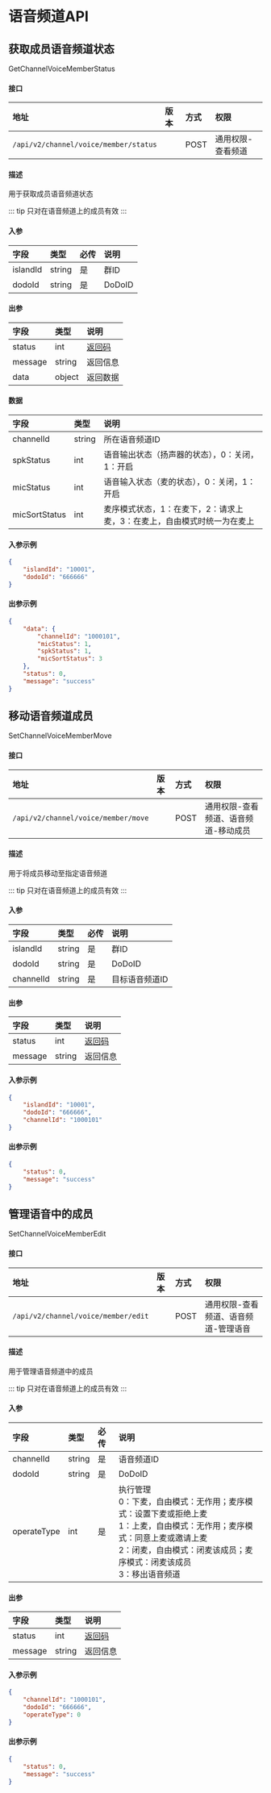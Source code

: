 # 语音频道API

## 获取成员语音频道状态

GetChannelVoiceMemberStatus

#### 接口

|地址|版本|方式|权限|
|:-----|:---------------|:-----|:---------------|
|`/api/v2/channel/voice/member/status`|<Badge type="warning" text="v2" vertical="middle" />|POST|通用权限-查看频道|

#### 描述

用于获取成员语音频道状态

::: tip
只对在语音频道上的成员有效
:::

#### 入参

|字段|类型|必传|说明|
|:---------------|:-----|:-----|:---------------|
|islandId|string|是|群ID|
|dodoId|string|是|DoDoID|

#### 出参

|字段|类型|说明|
|:---------------|:-----|:---------------|
|status|int|[返回码](../start/status.md)|
|message|string|返回信息|
|data|object|返回数据|

#### 数据

|字段|类型|说明|
|:---------------|:-----|:---------------|
|channelId|string|所在语音频道ID|
|spkStatus|int|语音输出状态（扬声器的状态），0：关闭，1：开启|
|micStatus|int|语音输入状态（麦的状态），0：关闭，1：开启|
|micSortStatus|int|麦序模式状态，1：在麦下，2：请求上麦，3：在麦上，自由模式时统一为在麦上|

#### 入参示例

```json
{
    "islandId": "10001",
    "dodoId": "666666"
}
```

#### 出参示例

```json
{
    "data": {
        "channelId": "1000101",
        "micStatus": 1,
        "spkStatus": 1,
        "micSortStatus": 3
    },
    "status": 0,
    "message": "success"
}
```


## 移动语音频道成员

SetChannelVoiceMemberMove

#### 接口

|地址|版本|方式|权限|
|:-----|:---------------|:-----|:---------------|
|`/api/v2/channel/voice/member/move`|<Badge type="warning" text="v2" vertical="middle" />|POST|通用权限-查看频道、语音频道-移动成员|

#### 描述

用于将成员移动至指定语音频道

::: tip
只对在语音频道上的成员有效
:::

#### 入参

|字段|类型|必传|说明|
|:---------------|:-----|:-----|:---------------|
|islandId|string|是|群ID|
|dodoId|string|是|DoDoID|
|channelId|string|是|目标语音频道ID|

#### 出参

|字段|类型|说明|
|:---------------|:-----|:---------------|
|status|int|[返回码](../start/status.md)|
|message|string|返回信息|

#### 入参示例

```json
{
    "islandId": "10001",
    "dodoId": "666666",
    "channelId": "1000101"
}
```

#### 出参示例

```json
{
    "status": 0,
    "message": "success"
}
```


## 管理语音中的成员

SetChannelVoiceMemberEdit

#### 接口

|地址|版本|方式|权限|
|:-----|:---------------|:-----|:---------------|
|`/api/v2/channel/voice/member/edit`|<Badge type="warning" text="v2" vertical="middle" />|POST|通用权限-查看频道、语音频道-管理语音|

#### 描述

用于管理语音频道中的成员

::: tip
只对在语音频道上的成员有效
:::

#### 入参

|字段|类型|必传|说明|
|:---------------|:-----|:-----|:---------------|
|channelId|string|是|语音频道ID|
|dodoId|string|是|DoDoID|
|operateType|int|是|执行管理<br/>0：下麦，自由模式：无作用；麦序模式：设置下麦或拒绝上麦<br/>1：上麦，自由模式：无作用；麦序模式：同意上麦或邀请上麦<br/>2：闭麦，自由模式：闭麦该成员；麦序模式：闭麦该成员<br/>3：移出语音频道|

#### 出参

|字段|类型|说明|
|:---------------|:-----|:---------------|
|status|int|[返回码](../start/status.md)|
|message|string|返回信息|

#### 入参示例

```json
{
    "channelId": "1000101",
    "dodoId": "666666",
    "operateType": 0
}
```

#### 出参示例

```json
{
    "status": 0,
    "message": "success"
}
```